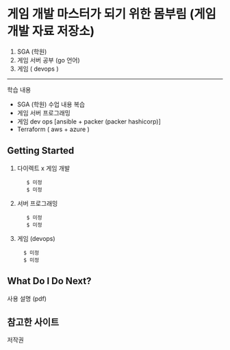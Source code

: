 게임 개발 마스터가 되기 위한 몸부림 (게임 개발 자료 저장소)
==================================================

1. SGA (학원)   
2. 게임 서버 공부 (go 언어)  
3. 게임 ( devops )
-----------
학습 내용
* SGA (학원) 수업 내용 복습
* 게임 서버 프로그래밍 
* 게임 dev ops [ansible + packer (packer hashicorp)]
* Terraform ( aws + azure )

Getting Started
---------------


1. 다이렉트 x 게임 개발
   
          $ 미정
          $ 미정

2. 서버 프로그래밍 

          $ 미정
          $ 미정
            
3.  게임 (devops)

          $ 미정
          $ 미정

What Do I Do Next?
------------------
사용 설명 (pdf)

참고한 사이트
------------------

저작권
